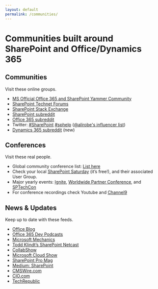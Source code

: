 ```yaml
---
layout: default
permalink: /communities/
---
```

# Communities built around SharePoint and Office/Dynamics 365
    
## Communities

Visit these online groups.

*   [MS Official Office 365 and SharePoint Yammer Community](http://aka.ms/OfficeDevPnPYammer)
*   [SharePoint Technet Forums](http://social.technet.microsoft.com/Forums/en-US/category/sharepoint)
*   [SharePoint Stack Exchange](http://sharepoint.stackexchange.com/)
*   [SharePoint subreddit](https://sharepoint.reddit.com)
*   [Office 365 subreddit](https://office365.reddit.com)
*   Twitter: [#SharePoint](https://twitter.com/search?q=%23sharepoint) [#sphelp](https://twitter.com/search?q=%23sphelp) ([@alirobe's influencer list](https://twitter.com/alirobe/lists/sharepoint-influencers/members))
*   [Dynamics 365 subreddit](https://dynamics365.reddit.com) (new)

## Conferences

Visit these real people.

*   Global community conference list: [List here](http://icansharepoint.com/sharepoint-conferences-in-2016/)
*   Check your local [SharePoint Saturday](http://www.spsevents.org/) (it’s free!), and their associated User Group.
*   Major yearly events: [Ignite](https://ignite.microsoft.com/), [Worldwide Partner Conference](https://partner.microsoft.com/), and [SPTechCon](http://www.sptechcon.com/)
*   For conference recordings check Youtube and [Channel9](http://ch9.ms)

## News & Updates

Keep up to date with these feeds.

*   [Office Blog](https://blogs.office.com/)
*   [Office 365 Dev Podcasts](http://dev.office.com/podcasts)
*   [Microsoft Mechanics](https://channel9.msdn.com/Mechanics)
*   [Todd Klindt’s SharePoint Netcast](http://www.toddklindt.com/netcast/default.aspx)
*   [CollabShow](http://www.collabshow.com/)
*   [Microsoft Cloud Show](http://www.microsoftcloudshow.com/)
*   [SharePoint Pro Mag](http://sharepointpromag.com/)
*   [Medium: SharePoint](https://medium.com/tag/sharepoint)
*   [CMSWire.com](http://www.cmswire.com/)
*   [CIO.com](http://www.cio.com/)
*   [TechRepublic](http://www.techrepublic.com/)